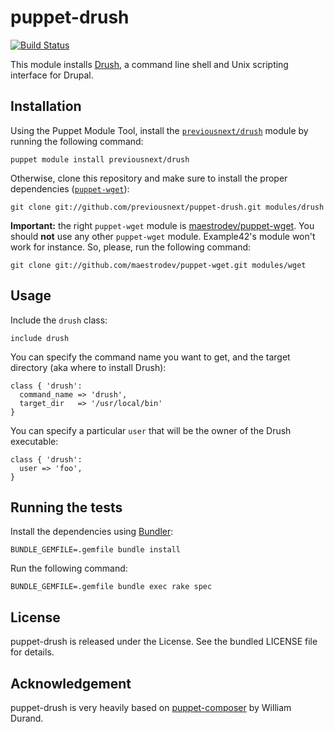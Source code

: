puppet-drush
===============

[![Build
Status](https://secure.travis-ci.org/previousnext/puppet-drush.png)](http://travis-ci.org/previousnext/puppet-drush)

This module installs [Drush](http://www.drush.org//), a command line shell and
Unix scripting interface for Drupal.

Installation
------------

Using the Puppet Module Tool, install the
[`previousnext/drush`](http://forge.puppetlabs.com/previousnext/drush) module by
running the following command:

    puppet module install previousnext/drush

Otherwise, clone this repository and make sure to install the proper
dependencies ([`puppet-wget`](https://github.com/maestrodev/puppet-wget)):

    git clone git://github.com/previousnext/puppet-drush.git modules/drush

**Important:** the right `puppet-wget` module is
[maestrodev/puppet-wget](https://github.com/maestrodev/puppet-wget). You should
**not** use any other `puppet-wget` module. Example42's module won't work for
instance. So, please, run the following command:

    git clone git://github.com/maestrodev/puppet-wget.git modules/wget


Usage
-----

Include the `drush` class:

    include drush

You can specify the command name you want to get, and the target directory (aka
where to install Drush):

    class { 'drush':
      command_name => 'drush',
      target_dir   => '/usr/local/bin'
    }

You can specify a particular `user` that will be the owner of the Drush
executable:

    class { 'drush':
      user => 'foo',
    }


Running the tests
-----------------

Install the dependencies using [Bundler](http://gembundler.com):

    BUNDLE_GEMFILE=.gemfile bundle install

Run the following command:

    BUNDLE_GEMFILE=.gemfile bundle exec rake spec


License
-------

puppet-drush is released under the  License. See the bundled LICENSE file
for details.


Acknowledgement
---------------

puppet-drush is very heavily based on [puppet-composer](https://github.com/willdurand/puppet-composer) by William Durand.
